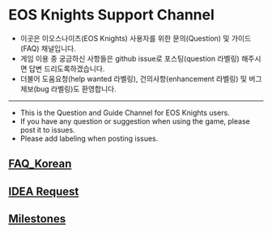 # EOS Knights Support Channel
* 이곳은 이오스나이츠(EOS Knights) 사용자를 위한 문의(Question) 및 가이드(FAQ) 채널입니다.
* 게임 이용 중 궁금하신 사항들은 github issue로 포스팅(question 라벨링) 해주시면 답변 드리도록하겠습니다.
* 더불어 도움요청(help wanted 라벨링), 건의사항(enhancement 라벨링) 및 버그제보(bug 라벨링)도 환영합니다.

---

* This is the Question and Guide Channel for EOS Knights users.
* If you have any question or suggestion when using the game, please post it to issues.
* Please add labeling when posting issues.
## [FAQ_Korean](https://github.com/bada-studio/knight_doc/wiki/FAQ_ko)

## [IDEA Request](https://github.com/bada-studio/knights_support/issues)

## [Milestones](https://github.com/bada-studio/knights_support/wiki/Milestones)
